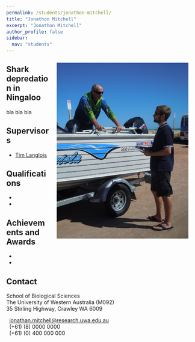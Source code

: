 ```yaml
---
permalink: /students/jonathon-mitchell/
title: "Jonathon Mitchell"
excerpt: "Jonathon Mitchell"
author_profile: false
sidebar:
  nav: "students"
---
```

<img class="philprofile" src='/images/1_interview.png' align='right' width="350" hspace="20" vspace="10">

## Shark depredation in Ningaloo
bla bla bla

## Supervisors
- [Tim Langlois](https://brookegibbons.github.io/academics/tim-langlois/ "Tim Langlois")


## Qualifications
-
-

## Achievements and Awards
-
-

## Contact
<p class="address"><i class="far fa-building"></i> School of Biological Sciences<br>
The University of Western Australia (M092)<br>
35 Stirling Highway, Crawley WA 6009</p>

<p class="phoneemail"><i class="far fa-envelope-open"></i>&nbsp;&nbsp;<a href="mailto:jonathan.mitchell@research.uwa.edu.au">jonathan.mitchell@research.uwa.edu.au</a><br>
<i class="fas fa-phone"></i>&nbsp;&nbsp;(+61) (8) 0000 0000<br>
<i class="fas fa-mobile-alt"></i>&nbsp;&nbsp;(+61) (0) 400 000 000<br>
